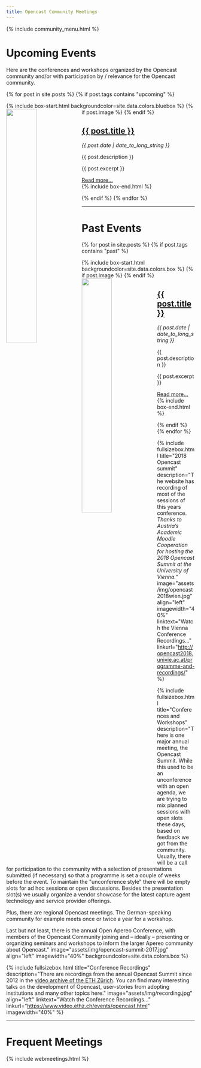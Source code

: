 ```yaml
---
title: Opencast Community Meetings
---
```


{% include community_menu.html %}

# Upcoming Events
Here are the conferences and workshops organized by the Opencast community and/or with participation by / relevance for the Opencast community.

{% for post in site.posts %}
{% if post.tags contains "upcoming" %}

{% include box-start.html 
  backgroundcolor=site.data.colors.bluebox 
%}
{% if post.image %}
<img class="fullsizebox-image" src="{{ post.image }}" style="float:left; width:40%;"/>
{% endif %}
<div>
  <h2><a href="{{ post.url | remove_first:'/' }}">{{ post.title }}</a></h2>
    <i>{{ post.date | date_to_long_string }}</i>
    <p>{{ post.description }}</p>
    <p>{{ post.excerpt }}</p>
  <a href="{{ post.url | remove_first:'/' }}">Read more...</a>
</div>
{% include box-end.html %}

{% endif %}
{% endfor %}

---

# Past Events

{% for post in site.posts %}
{% if post.tags contains "past" %}

{% include box-start.html 
  backgroundcolor=site.data.colors.box 
%}
{% if post.image %}
<img class="fullsizebox-image" src="{{ post.image }}" style="float:left; width:40%;"/>
{% endif %}
<div>
  <h2><a href="{{ post.url | remove_first:'/' }}">{{ post.title }}</a></h2>
    <i>{{ post.date | date_to_long_string }}</i>
    <p>{{ post.description }}</p>
    <p>{{ post.excerpt }}</p>
  <a href="{{ post.url | remove_first:'/' }}">Read more...</a>
</div>
{% include box-end.html %}

{% endif %}
{% endfor %}

{% include fullsizebox.html
title="2018 Opencast summit"
description="The website has recording of most of the sessions of this years conference.
*Thanks to Austria’s Academic Moodle Cooperation for hosting the 2018 Opencast Summit at the University of Vienna.*"
image="assets/img/opencast2018wien.jpg"
align="left"
imagewidth="40%"
linktext="Watch the Vienna Conference Recordings..."
linkurl="http://opencast2018.univie.ac.at/programme-and-recordings/"
%}

{% include fullsizebox.html
title="Conferences and Workshops"
description="There is one major annual meeting, the Opencast Summit. While this used to be an unconference with an open agenda, we are trying to mix planned sessions with open slots these days, based on feedback we got from the community. Usually, there will be a call for participation to the community with a selection of presentations submitted (if necessary) so that a programme is set a couple of weeks before the event. To maintain the \"unconference style\" there will be empty slots for ad hoc sessions or open discussions. Besides the presentation slot(s) we usually organize a vendor showcase for the latest capture agent technology and service provider offerings.

Plus, there are regional Opencast meetings. The German-speaking community for example meets once or twice a year for a workshop.

Last but not least, there is the annual Open Apereo Conference, with members of the Opencast Community joining and – ideally – presenting or organizing seminars and workshops to inform the larger Apereo community about Opencast."
image="assets/img/opencast-summit-2017.jpg"
align="left"
imagewidth="40%"
backgroundcolor=site.data.colors.box
%}


{% include fullsizebox.html
title="Conference Recordings"
description="There are recordings from the annual Opencast Summit since 2012 in the [video archive of the ETH Zürich](https://www.video.ethz.ch/events/opencast.html). You can find many interesting talks on the development of Opencast, user-stories from adopting institutions and many other topics here."
image="assets/img/recording.jpg"
align="left"
linktext="Watch the Conference Recordings..."
linkurl="https://www.video.ethz.ch/events/opencast.html"
imagewidth="40%"
%}

---

# Frequent Meetings

{% include webmeetings.html %}
